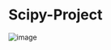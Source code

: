 # Scipy-Project
![image](https://user-images.githubusercontent.com/55629425/197414516-65a63a4c-5a18-4444-be3d-13591732828b.png)
